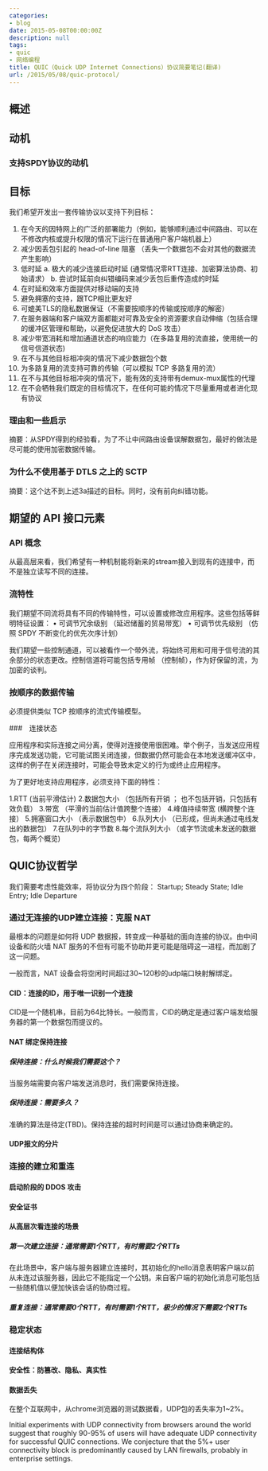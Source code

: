 ```yaml
---
categories:
- blog
date: 2015-05-08T00:00:00Z
description: null
tags:
- quic
- 网络编程
title: QUIC（Quick UDP Internet Connections）协议简要笔记(翻译)
url: /2015/05/08/quic-protocol/
---
```


## 概述

## 动机

### 支持SPDY协议的动机

## 目标

我们希望开发出一套传输协议以支持下列目标：

1. 在今天的因特网上的广泛的部署能力（例如，能够顺利通过中间路由、可以在不修改内核或提升权限的情况下运行在普通用户客户端机器上）
2. 减少因丢包引起的 head-of-line 阻塞 （丢失一个数据包不会对其他的数据流产生影响）
3. 低时延
	a. 极大的减少连接启动时延 (通常情况零RTT连接、加密算法协商、初始请求）
	b. 尝试时延前向纠错编码来减少丢包后重传造成的时延
4. 在时延和效率方面提供对移动端的支持
5. 避免拥塞的支持，跟TCP相比更友好
6. 可媲美TLS的隐私数据保证（不需要按顺序的传输或按顺序的解密）
7. 在服务器端和客户端双方面都能对可靠及安全的资源要求自动伸缩（包括合理的缓冲区管理和帮助，以避免促进放大的 DoS 攻击）
8. 减少带宽消耗和增加通道状态的响应能力（在多路复用的流直接，使用统一的信号信道状态)
9. 在不与其他目标相冲突的情况下减少数据包个数
10. 为多路复用的流支持可靠的传输（可以模拟 TCP 多路复用的流）
11. 在不与其他目标相冲突的情况下，能有效的支持带有demux-mux属性的代理
12. 在不会牺牲我们既定的目标情况下，在任何可能的情况下尽量重用或者进化现有协议

### 理由和一些启示

摘要：从SPDY得到的经验看，为了不让中间路由设备误解数据包，最好的做法是尽可能的使用加密数据传输。

### 为什么不使用基于 DTLS 之上的 SCTP

摘要：这个达不到上述3a描述的目标。同时，没有前向纠错功能。

## 期望的 API 接口元素

### API 概念

从最高层来看，我们希望有一种机制能将新来的stream接入到现有的连接中，而不是独立读写不同的连接。

### 流特性

我们期望不同流将具有不同的传输特性，可以设置或修改应用程序。这些包括等鲜明特征设置：
• 可调节冗余级别 （延迟储蓄的贸易带宽）
• 可调节优先级别 （仿照 SPDY 不断变化的优先次序计划）

我们期望一些控制通道，可以被看作一个带外流，将始终可用和可用于信号流的其余部分的状态更改。控制信道将可能包括专用帧 （控制帧），作为好保留的流，为加密的谈判。

### 按顺序的数据传输

必须提供类似 TCP 按顺序的流式传输模型。

###　连接状态

应用程序和实际连接之间分离，使得对连接使用很困难。举个例子，当发送应用程序完成发送功能，它可能试图关闭连接，但数据仍然可能会在本地发送缓冲区中，这样的例子在关闭连接时，可能会导致未定义的行为或终止应用程序。

为了更好地支持应用程序，必须支持下面的特性：

1.RTT (当前平滑估计)
2.数据包大小 （包括所有开销 ； 也不包括开销，只包括有效负载）
3.带宽 （平滑的当前估计值跨整个连接）
4.峰值持续带宽 (横跨整个连接）
5.拥塞窗口大小 （表示数据包中）
6.队列大小 （已形成，但尚未通过电线发出的数据包）
7.在队列中的字节数
8.每个流队列大小 （或字节流或未发送的数据包，每两个概览)


## QUIC协议哲学

我们需要考虑性能效率，将协议分为四个阶段：  Startup; Steady State; Idle Entry; Idle Departure

### 通过无连接的UDP建立连接：克服 NAT

最根本的问题是如何将 UDP 数据报，转变成一种基础的面向连接的协议。由中间设备和防火墙 NAT 服务的不但有可能不协助并更可能是阻碍这一进程，而加剧了这一问题。

一般而言，NAT 设备会将空闲时间超过30~120秒的udp端口映射解绑定。

#### CID：连接的ID，用于唯一识别一个连接

CID是一个随机串，目前为64比特长。一般而言，CID的确定是通过客户端发给服务器的第一个数据包而提议的。

#### NAT 绑定保持连接

##### 保持连接：什么时候我们需要这个？

当服务端需要向客户端发送消息时，我们需要保持连接。

##### 保持连接：需要多久？

准确的算法是待定(TBD)。保持连接的超时时间是可以通过协商来确定的。

#### UDP报文的分片

### 连接的建立和重连

#### 启动阶段的 DDOS 攻击
#### 安全证书
#### 从高层次看连接的场景
##### 第一次建立连接：通常需要1个RTT，有时需要2个RTTs
在此场景中，客户端与服务器建立连接时，其初始化的hello消息表明客户端以前从未连过该服务器，因此它不能指定一个公钥。来自客户端的初始化消息可能包括一些随机值以便加快该会话的协商过程。
##### 重复连接：通常需要0个RTT，有时需要1个RTT，极少的情况下需要2个RTTs
### 稳定状态
#### 连接结构体
#### 安全性：防篡改、隐私、真实性
#### 数据丢失
在整个互联网中，从chrome浏览器的测试数据看，UDP包的丢失率为1~2%。



Initial experiments with UDP connectivity from browsers around the world 
suggest that roughly 90-95% of users will have adequate UDP connectivity for 
successful QUIC connections. We conjecture that the 5%+ user connectivity 
block is predominantly caused by LAN firewalls, probably in enterprise 
settings.